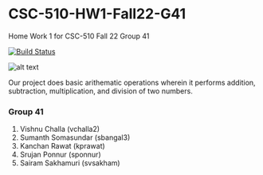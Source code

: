 # CSC-510-HW1-Fall22-G41
Home Work 1 for CSC-510 Fall 22 Group 41

[![Build Status](https://app.travis-ci.com/vishnuchalla/CSC-510-HW1-Fall22-G41.svg?branch=main)](https://travis-ci.org/vishnuchalla/CSC-510-HW1-Fall22-G41)

![alt text](https://github.com/vishnuchalla/CSC-510-HW1-Fall22-G41/blob/main/images/softwareEngg.png?raw=true)

Our project does basic arithematic operations wherein it performs addition, subtraction, multiplication, and division of two numbers.

### Group 41
1. Vishnu Challa (vchalla2)
2. Sumanth Somasundar (sbangal3)
3. Kanchan Rawat (kprawat)
4. Srujan Ponnur (sponnur)
5. Sairam Sakhamuri (svsakham)


